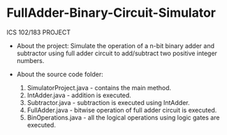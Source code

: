 # FullAdder-Binary-Circuit-Simulator
  ICS 102/183 PROJECT

* About the project:
  Simulate the operation of a n-bit binary adder and subtractor using 
  full adder circuit to add/subtract two positive integer numbers. 
  
* About the source code folder:
  1. SimulatorProject.java - contains the main method.
  2. IntAdder.java - addition is executed.
  3. Subtractor.java - subtraction is executed using IntAdder.
  4. FullAdder.java - bitwise operation of full adder circuit is executed.
  5. BinOperations.java - all the logical operations using logic gates are executed.
